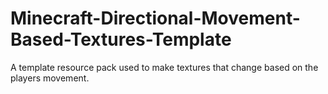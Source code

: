 # Minecraft-Directional-Movement-Based-Textures-Template
A template resource pack used to make textures that change based on the players movement.
